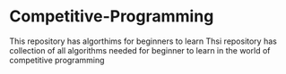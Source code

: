 # Competitive-Programming
This repository has algorthims for beginners to learn
Thsi repository has collection of all algorithms needed for beginner to learn in the world of competitive programming
